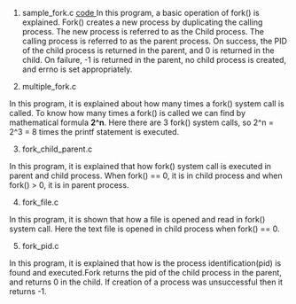 1. sample_fork.c	<td><a href="https://github.com/abinashprabakar/Advanced-C/blob/main/fork/sample_fork.c"> code </a></td>
In this program, a basic operation of fork() is explained. Fork() creates a new process by duplicating 
the calling process. The new process is referred to as the Child process. The calling process is referred to
as the parent process. On success, the PID of the child process is returned in the parent, and 0 is returned
in the child. On failure, -1 is returned in the parent, no child process is created, and errno is set appropriately.


2. multiple_fork.c

In this program, it is explained about how many times a fork() system call is called. To know how many times a fork()
is called we can find by mathematical formula **2^n**. Here there are 3 fork() system calls, so 2^n = 2^3 = 8 times the printf statement is executed.


3. fork_child_parent.c

In this program, it is explained that how fork() system call is executed in parent and child process. When fork() == 0, it is in child process and when fork() > 0, it is in parent process. 


4. fork_file.c

In this program, it is shown that how a file is opened and read in fork() system call. Here the text file is opened in
child process when fork() == 0.


5. fork_pid.c

In this program, it is explained that how is the process identification(pid) is found and executed.Fork returns the pid of the child process in the parent, and returns 0 in the child. If creation of a process was unsuccessful then it 
returns -1.  
